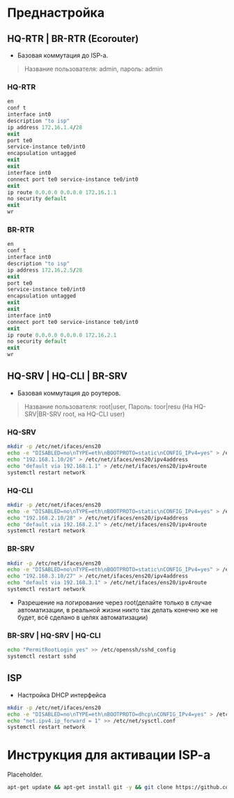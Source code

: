 # Преднастройка

## HQ-RTR | BR-RTR (Ecorouter)

- Базовая коммутация до ISP-a.

> Название пользователя: admin, пароль: admin

### HQ-RTR

```tcl
en
conf t
interface int0
description "to isp"
ip address 172.16.1.4/28
exit
port te0
service-instance te0/int0
encapsulation untagged
exit
exit
interface int0
connect port te0 service-instance te0/int0
exit
ip route 0.0.0.0 0.0.0.0 172.16.1.1
no security default
exit
wr
```

### BR-RTR

```tcl
en
conf t
interface int0
description "to isp"
ip address 172.16.2.5/28
exit
port te0
service-instance te0/int0
encapsulation untagged
exit
exit
interface int0
connect port te0 service-instance te0/int0
exit
ip route 0.0.0.0 0.0.0.0 172.16.2.1
no security default
exit
wr
```

## HQ-SRV | HQ-CLI | BR-SRV

- Базовая коммутация до роутеров.

> Название пользователя: root|user, Пароль: toor|resu (На HQ-SRV|BR-SRV root, на HQ-CLI user)

### HQ-SRV

```bash
mkdir -p /etc/net/ifaces/ens20
echo -e "DISABLED=no\nTYPE=eth\nBOOTPROTO=static\nCONFIG_IPv4=yes" > /etc/net/ifaces/ens20/options
echo "192.168.1.10/26" > /etc/net/ifaces/ens20/ipv4address
echo "default via 192.168.1.1" > /etc/net/ifaces/ens20/ipv4route
systemctl restart network
```

### HQ-CLI

```bash
mkdir -p /etc/net/ifaces/ens20
echo -e "DISABLED=no\nTYPE=eth\nBOOTPROTO=static\nCONFIG_IPv4=yes" > /etc/net/ifaces/ens20/options
echo "192.168.2.10/28" > /etc/net/ifaces/ens20/ipv4address
echo "default via 192.168.2.1" > /etc/net/ifaces/ens20/ipv4route
systemctl restart network
```

### BR-SRV

```bash
mkdir -p /etc/net/ifaces/ens20
echo -e "DISABLED=no\nTYPE=eth\nBOOTPROTO=static\nCONFIG_IPv4=yes" > /etc/net/ifaces/ens20/options
echo "192.168.3.10/27" > /etc/net/ifaces/ens20/ipv4address
echo "default via 192.168.3.1" > /etc/net/ifaces/ens20/ipv4route
systemctl restart network
```

- Разрешение на логирование через root(делайте только в случае автоматизации, в реальной жизни никто так делать конечно же не будет, всё сделано в целях автоматизации)

### BR-SRV | HQ-SRV | HQ-CLI

```bash
echo "PermitRootLogin yes" >> /etc/openssh/sshd_config
systemctl restart sshd
```


## ISP

- Настройка DHCP интерфейса

```bash
mkdir -p /etc/net/ifaces/ens20
echo -e "DISABLED=no\nTYPE=eth\nBOOTPROTO=dhcp\nCONFIG_IPv4=yes" > /etc/net/ifaces/ens20/options
echo "net.ipv4.ip_forward = 1" >> /etc/net/sysctl.conf
systemctl restart network
```

# Инструкция для активации ISP-a

Placeholder.

```bash
apt-get update && apt-get install git -y && git clone https://github.com/NiKeNO1540/DEMO-2025-TESTING
```
